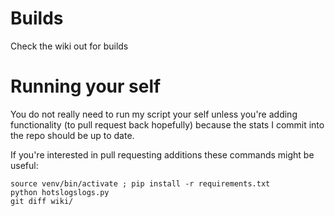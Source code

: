 # Builds

Check the wiki out for builds

# Running your self

You do not really need to run my script your self unless you're adding functionality (to pull request back hopefully) because the stats I commit into the repo should be up to date.

If you're interested in pull requesting additions these commands might be useful:

```
source venv/bin/activate ; pip install -r requirements.txt
python hotslogslogs.py
git diff wiki/
```

